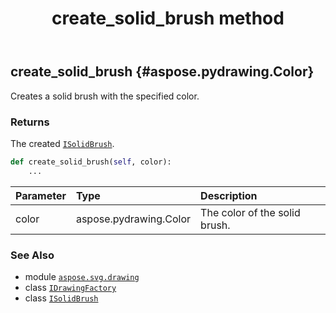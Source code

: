﻿---
title: create_solid_brush method
second_title: Aspose.SVG for Python via .NET API References
description: 
type: docs
weight: 90
url: /python-net/aspose.svg.drawing/idrawingfactory/create_solid_brush/
is_root: false
---

## create_solid_brush {#aspose.pydrawing.Color}

Creates a solid brush with the specified color.


### Returns 


The created [`ISolidBrush`](/svg/python-net/aspose.svg.drawing/isolidbrush).


```python
def create_solid_brush(self, color):
    ...
```


| Parameter | Type | Description |
| :- | :- | :- |
| color | aspose.pydrawing.Color | The color of the solid brush. |



### See Also
* module [`aspose.svg.drawing`](../../)
* class [`IDrawingFactory`](/svg/python-net/aspose.svg.drawing/idrawingfactory)
* class [`ISolidBrush`](/svg/python-net/aspose.svg.drawing/isolidbrush)
